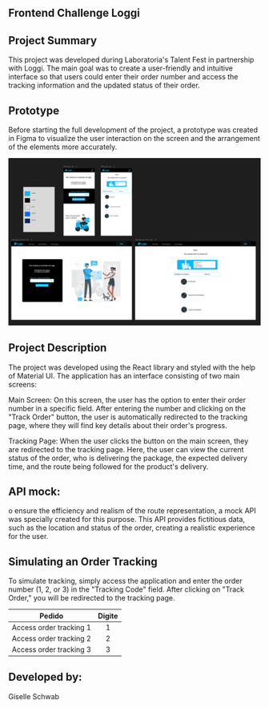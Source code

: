 ## Frontend Challenge Loggi

 ## Project Summary
This project was developed during Laboratoria's Talent Fest in partnership with Loggi. The main goal was to create a user-friendly and intuitive interface so that users could enter their order number and access the tracking information and the updated status of their order.

 ## Prototype
Before starting the full development of the project, a prototype was created in Figma to visualize the user interaction on the screen and the arrangement of the elements more accurately.

<img src="public/prototipo.png" />

## Project Description
The project was developed using the React library and styled with the help of Material UI. The application has an interface consisting of two main screens:

Main Screen: On this screen, the user has the option to enter their order number in a specific field. After entering the number and clicking on the "Track Order" button, the user is automatically redirected to the tracking page, where they will find key details about their order's progress.

Tracking Page: When the user clicks the button on the main screen, they are redirected to the tracking page. Here, the user can view the current status of the order, who is delivering the package, the expected delivery time, and the route being followed for the product's delivery.

## API mock:
o ensure the efficiency and realism of the route representation, a mock API was specially created for this purpose. This API provides fictitious data, such as the location and status of the order, creating a realistic experience for the user.

## Simulating an Order Tracking

To simulate tracking, simply access the application and enter the order number (1, 2, or 3) in the "Tracking Code" field. After clicking on "Track Order," you will be redirected to the tracking page.


| Pedido                    | Digite |
|------------------------------|:----:|
| Access order tracking 1 | 1 |
| Access order tracking 2| 2 |
| Access order tracking 3 | 3 |


## Developed by: 
Giselle Schwab
